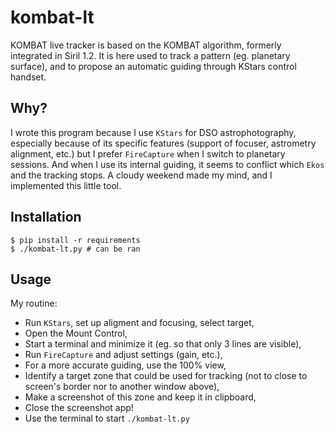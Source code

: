 # kombat-lt

KOMBAT live tracker is based on the KOMBAT algorithm, formerly integrated in Siril 1.2.
It is here used to track a pattern (eg. planetary surface), and to propose an automatic guiding through KStars control handset.

## Why?

I wrote this program because I use ```KStars``` for DSO astrophotography, especially because of its specific features (support of focuser,
astrometry alignment, etc.) but I prefer ```FireCapture``` when I switch to planetary sessions. And when I use its internal guiding, it seems to conflict
which ```Ekos``` and the tracking stops. A cloudy weekend made my mind, and I implemented this little tool.

## Installation

```
$ pip install -r requirements
$ ./kombat-lt.py # can be ran
```

## Usage

My routine:

* Run ```KStars```, set up aligment and focusing, select target,
* Open the Mount Control,
* Start a terminal and minimize it (eg. so that only 3 lines are visible),
* Run ```FireCapture``` and adjust settings (gain, etc.),
* For a more accurate guiding, use the 100% view,
* Identify a target zone that could be used for tracking (not to close to screen's border nor to another window above),
* Make a screenshot of this zone and keep it in clipboard,
* Close the screenshot app!
* Use the terminal to start ```./kombat-lt.py```